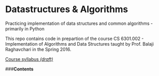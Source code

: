# Datastructures & Algorithms
Practicing implementation of data structures and common algorithms - primarily in Python

This repo contains code in prepartion of the course CS 6301.002 - Implementation of Algorithms and Data Structures taught by Prof. Balaji Raghavchari in the Spring 2016.

[Course syllabus _(draft)_](https://www.utdallas.edu/~rbk/teach/2016s/syl-CS6301-2016s.pdf)

###**Contents**